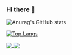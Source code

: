 ### Hi there 👋

<!--
**Nath-RS/Nath-RS** is a ✨ _special_ ✨ repository because its `README.md` (this file) appears on your GitHub profile.

Here are some ideas to get you started:

- 🔭 I’m currently working on ...
- 🌱 I’m currently learning ...
- 👯 I’m looking to collaborate on ...
- 🤔 I’m looking for help with ...
- 💬 Ask me about ...
- 📫 How to reach me: ...
- 😄 Pronouns: ...
- ⚡ Fun fact: ...
-->

![Anurag's GitHub stats](https://github-readme-stats.vercel.app/api?username=Nath-RS&show_icons=true&theme=vue)

[![Top Langs](https://github-readme-stats.vercel.app/api/top-langs/?username=Nath-RS&theme=vue)](https://github.com/Nath-RS/github-readme-stats)

<a href="https://github.com/Nath-RS/Projetos-Faculdade">
  <img align="center" src="https://github-readme-stats.vercel.app/api/pin/?username=Nath-RS&repo=Projetos-Faculdade &theme=vue" />
</a>
<a href="https://github.com/Nath-RS/Web-Projects">
  <img align="center" src="https://github-readme-stats.vercel.app/api/pin/?username=Nath-RS&repo=Web-Projects &theme=vue" />
</a>
